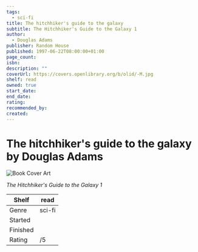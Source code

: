 ```yaml
---
tags:
  - sci-fi
title: The hitchhiker's guide to the galaxy
subtitle: The Hitchhiker's Guide to the Galaxy 1
author:
  - Douglas Adams
publisher: Random House
published: 1997-06-22T08:00:00+01:00
page_count:
isbn:
description: ""
coverUrl: https://covers.openlibrary.org/b/olid/-M.jpg
shelf: read
owned: true
start_date:
end_date:
rating:
recommended_by:
created:
---
```


# The hitchhiker's guide to the galaxy by Douglas Adams

![Book Cover Art](https://covers.openlibrary.org/b/olid/-M.jpg)

_The Hitchhiker's Guide to the Galaxy 1_

| Shelf | read |
| --- | --- |
| Genre | sci-fi |
| Started |  |
| Finished |  |
| Rating | /5 |

